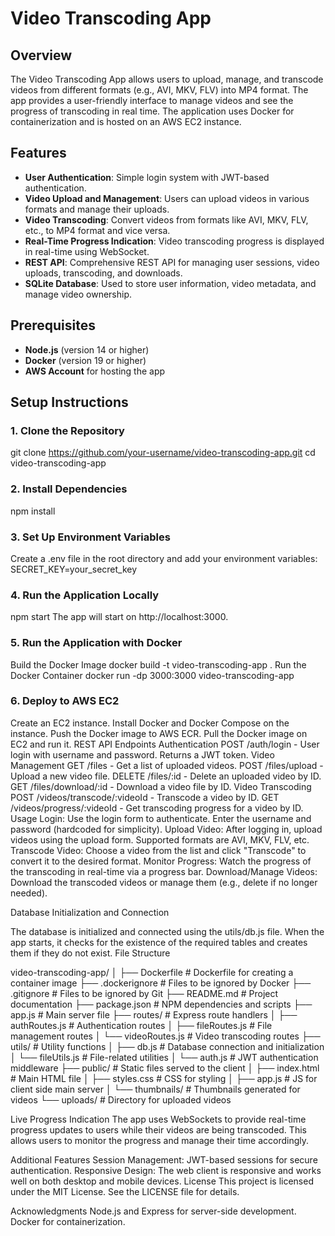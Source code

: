 # Video Transcoding App

## Overview

The Video Transcoding App allows users to upload, manage, and transcode videos from different formats (e.g., AVI, MKV, FLV) into MP4 format. The app provides a user-friendly interface to manage videos and see the progress of transcoding in real time. The application uses Docker for containerization and is hosted on an AWS EC2 instance.

## Features

- **User Authentication**: Simple login system with JWT-based authentication.
- **Video Upload and Management**: Users can upload videos in various formats and manage their uploads.
- **Video Transcoding**: Convert videos from formats like AVI, MKV, FLV, etc., to MP4 format and vice versa.
- **Real-Time Progress Indication**: Video transcoding progress is displayed in real-time using WebSocket.
- **REST API**: Comprehensive REST API for managing user sessions, video uploads, transcoding, and downloads.
- **SQLite Database**: Used to store user information, video metadata, and manage video ownership.

## Prerequisites

- **Node.js** (version 14 or higher)
- **Docker** (version 19 or higher)
- **AWS Account** for hosting the app

## Setup Instructions

### 1. Clone the Repository

git clone https://github.com/your-username/video-transcoding-app.git
cd video-transcoding-app

### 2. Install Dependencies
npm install

### 3. Set Up Environment Variables

Create a .env file in the root directory and add your environment variables:
SECRET_KEY=your_secret_key

### 4. Run the Application Locally

npm start
The app will start on http://localhost:3000.

### 5. Run the Application with Docker
Build the Docker Image
docker build -t video-transcoding-app .
Run the Docker Container
docker run -dp 3000:3000 video-transcoding-app
### 6. Deploy to AWS EC2
Create an EC2 instance.
Install Docker and Docker Compose on the instance.
Push the Docker image to AWS ECR.
Pull the Docker image on EC2 and run it.
REST API Endpoints
Authentication
POST /auth/login - User login with username and password. Returns a JWT token.
Video Management
GET /files - Get a list of uploaded videos.
POST /files/upload - Upload a new video file.
DELETE /files/:id - Delete an uploaded video by ID.
GET /files/download/:id - Download a video file by ID.
Video Transcoding
POST /videos/transcode/:videoId - Transcode a video by ID.
GET /videos/progress/:videoId - Get transcoding progress for a video by ID.
Usage
Login: Use the login form to authenticate. Enter the username and password (hardcoded for simplicity).
Upload Video: After logging in, upload videos using the upload form. Supported formats are AVI, MKV, FLV, etc.
Transcode Video: Choose a video from the list and click "Transcode" to convert it to the desired format.
Monitor Progress: Watch the progress of the transcoding in real-time via a progress bar.
Download/Manage Videos: Download the transcoded videos or manage them (e.g., delete if no longer needed).

Database Initialization and Connection

The database is initialized and connected using the utils/db.js file. When the app starts, it checks for the existence of the required tables and creates them if they do not exist.
File Structure

video-transcoding-app/
│
├── Dockerfile                  # Dockerfile for creating a container image
├── .dockerignore               # Files to be ignored by Docker
├── .gitignore                  # Files to be ignored by Git
├── README.md                   # Project documentation
├── package.json                # NPM dependencies and scripts
├── app.js                      # Main server file
├── routes/                     # Express route handlers
│   ├── authRoutes.js           # Authentication routes
│   ├── fileRoutes.js           # File management routes
│   └── videoRoutes.js          # Video transcoding routes
├── utils/                      # Utility functions
│   ├── db.js                   # Database connection and initialization
│   └── fileUtils.js            # File-related utilities 
│   └── auth.js                 # JWT authentication middleware
├── public/                     # Static files served to the client
│   ├── index.html              # Main HTML file
│   ├── styles.css              # CSS for styling
│   ├── app.js                  # JS for client side main server
│   └── thumbnails/             # Thumbnails generated for videos
└── uploads/                    # Directory for uploaded videos

Live Progress Indication
The app uses WebSockets to provide real-time progress updates to users while their videos are being transcoded. This allows users to monitor the progress and manage their time accordingly.

Additional Features
Session Management: JWT-based sessions for secure authentication.
Responsive Design: The web client is responsive and works well on both desktop and mobile devices.
License
This project is licensed under the MIT License. See the LICENSE file for details.

Acknowledgments
Node.js and Express for server-side development.
Docker for containerization.
